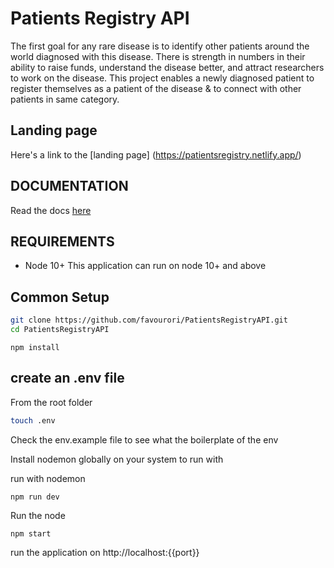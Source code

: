 # Patients Registry API
The first goal for any rare disease is to identify other patients around the world
diagnosed with this disease. There is strength in numbers in their ability to
raise funds, understand the disease better, and attract researchers to work
on the disease. This project enables a newly diagnosed patient to register themselves as a patient of the
disease & to connect with other patients in same category.

## Landing page
Here's a link to the [landing page] (https://patientsregistry.netlify.app/)

## DOCUMENTATION
Read the docs [here](https://documenter.getpostman.com/view/7357882/TzJx9GoU#32538d66-4e99-426a-ab95-7b75bd29d0eb)


## REQUIREMENTS

- Node 10+
 This application can run on node 10+ and above 
 
 ## Common Setup 
 ```bash
 git clone https://github.com/favourori/PatientsRegistryAPI.git
 cd PatientsRegistryAPI
 ```
 
 ```
 npm install
 ```
 
 ## create an .env file
   From the root folder
   ```bash
   touch .env
   ```
   Check the env.example file to see what the boilerplate of the env
   
  Install nodemon globally on your system to run with
 
  run with nodemon 
  ```
  npm run dev
  ```
  Run the node
  ```
  npm start
  ```
 

run the application on  http://localhost:{{port}} 
